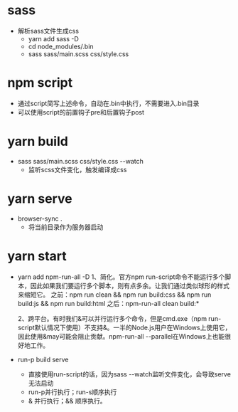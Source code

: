 # sass

* 解析sass文件生成css
  * yarn add sass -D
  * cd node_modules/.bin
  * sass sass/main.scss css/style.css

# npm script

* 通过script简写上述命令，自动在.bin中执行，不需要进入.bin目录
* 可以使用script的前置钩子pre和后置钩子post

# yarn build

* sass sass/main.scss css/style.css --watch
  * 监听scss文件变化，触发编译成css

# yarn serve

* browser-sync .
  * 将当前目录作为服务器启动

# yarn start

* yarn add npm-run-all -D
  1、简化。官方npm run-script命令不能运行多个脚本，因此如果我们要运行多个脚本，则有点多余。让我们通过类似球形的样式来缩短它。
  之前：npm run clean && npm run build:css && npm run build:js && npm run build:html
  之后：npm-run-all clean build:*

  2、跨平台。有时我们&可以并行运行多个命令，但是cmd.exe（npm run-script默认情况下使用）不支持&。一半的Node.js用户在Windows上使用它，因此使用&may可能会阻止贡献。npm-run-all --parallel在Windows上也能很好地工作。
* run-p build serve
  * 直接使用run-script的话，因为sass --watch监听文件变化，会导致serve无法启动
  * run-p并行执行；run-s顺序执行
  * & 并行执行；&& 顺序执行。
